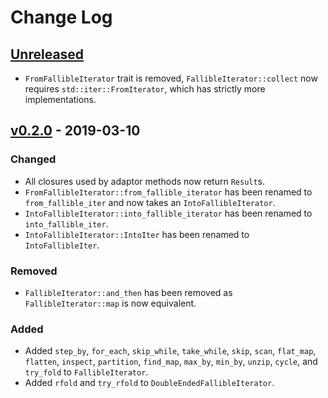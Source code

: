 # Change Log

## [Unreleased]

* `FromFallibleIterator` trait is removed, `FallibleIterator::collect` now requires `std::iter::FromIterator`,
  which has strictly more implementations.

## [v0.2.0] - 2019-03-10

### Changed

* All closures used by adaptor methods now return `Result`s.
* `FromFallibleIterator::from_fallible_iterator` has been renamed to `from_fallible_iter` and now takes an
    `IntoFallibleIterator`.
* `IntoFallibleIterator::into_fallible_iterator` has been renamed to `into_fallible_iter`.
* `IntoFallibleIterator::IntoIter` has been renamed to `IntoFallibleIter`.

### Removed

* `FallibleIterator::and_then` has been removed as `FallibleIterator::map` is now equivalent.

### Added

* Added `step_by`, `for_each`, `skip_while`, `take_while`, `skip`, `scan`, `flat_map`, `flatten`, `inspect`,
    `partition`, `find_map`, `max_by`, `min_by`, `unzip`, `cycle`, and `try_fold` to `FallibleIterator`.
* Added `rfold` and `try_rfold` to `DoubleEndedFallibleIterator`.

[Unreleased]: https://github.com/sfackler/rust-fallible-iterator/compare/v0.2.0...master
[v0.2.0]: https://github.com/sfackler/rust-fallible-iterator/compare/v0.1.5...v0.2.0
